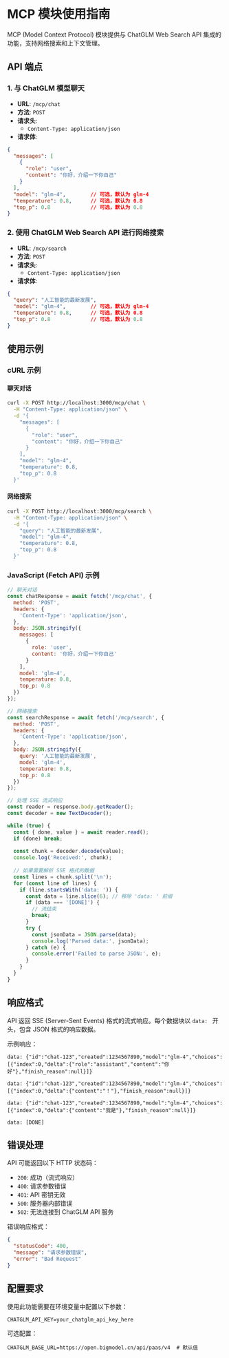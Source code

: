 # MCP 模块使用指南

MCP (Model Context Protocol) 模块提供与 ChatGLM Web Search API 集成的功能，支持网络搜索和上下文管理。

## API 端点

### 1. 与 ChatGLM 模型聊天

- **URL**: `/mcp/chat`
- **方法**: `POST`
- **请求头**: 
  - `Content-Type: application/json`
- **请求体**:

```json
{
  "messages": [
    {
      "role": "user",
      "content": "你好，介绍一下你自己"
    }
  ],
  "model": "glm-4",        // 可选，默认为 glm-4
  "temperature": 0.8,      // 可选，默认为 0.8
  "top_p": 0.8             // 可选，默认为 0.8
}
```

### 2. 使用 ChatGLM Web Search API 进行网络搜索

- **URL**: `/mcp/search`
- **方法**: `POST`
- **请求头**: 
  - `Content-Type: application/json`
- **请求体**:

```json
{
  "query": "人工智能的最新发展",
  "model": "glm-4",        // 可选，默认为 glm-4
  "temperature": 0.8,      // 可选，默认为 0.8
  "top_p": 0.8             // 可选，默认为 0.8
}
```

## 使用示例

### cURL 示例

#### 聊天对话
```bash
curl -X POST http://localhost:3000/mcp/chat \
  -H "Content-Type: application/json" \
  -d '{
    "messages": [
      {
        "role": "user",
        "content": "你好，介绍一下你自己"
      }
    ],
    "model": "glm-4",
    "temperature": 0.8,
    "top_p": 0.8
  }'
```

#### 网络搜索
```bash
curl -X POST http://localhost:3000/mcp/search \
  -H "Content-Type: application/json" \
  -d '{
    "query": "人工智能的最新发展",
    "model": "glm-4",
    "temperature": 0.8,
    "top_p": 0.8
  }'
```

### JavaScript (Fetch API) 示例

```javascript
// 聊天对话
const chatResponse = await fetch('/mcp/chat', {
  method: 'POST',
  headers: {
    'Content-Type': 'application/json',
  },
  body: JSON.stringify({
    messages: [
      {
        role: 'user',
        content: '你好，介绍一下你自己'
      }
    ],
    model: 'glm-4',
    temperature: 0.8,
    top_p: 0.8
  })
});

// 网络搜索
const searchResponse = await fetch('/mcp/search', {
  method: 'POST',
  headers: {
    'Content-Type': 'application/json',
  },
  body: JSON.stringify({
    query: '人工智能的最新发展',
    model: 'glm-4',
    temperature: 0.8,
    top_p: 0.8
  })
});

// 处理 SSE 流式响应
const reader = response.body.getReader();
const decoder = new TextDecoder();

while (true) {
  const { done, value } = await reader.read();
  if (done) break;
  
  const chunk = decoder.decode(value);
  console.log('Received:', chunk);
  
  // 如果需要解析 SSE 格式的数据
  const lines = chunk.split('\n');
  for (const line of lines) {
    if (line.startsWith('data: ')) {
      const data = line.slice(6); // 移除 'data: ' 前缀
      if (data === '[DONE]') {
        // 流结束
        break;
      }
      try {
        const jsonData = JSON.parse(data);
        console.log('Parsed data:', jsonData);
      } catch (e) {
        console.error('Failed to parse JSON:', e);
      }
    }
  }
}
```

## 响应格式

API 返回 SSE (Server-Sent Events) 格式的流式响应。每个数据块以 `data: ` 开头，包含 JSON 格式的响应数据。

示例响应：

```
data: {"id":"chat-123","created":1234567890,"model":"glm-4","choices":[{"index":0,"delta":{"role":"assistant","content":"你好"},"finish_reason":null}]}

data: {"id":"chat-123","created":1234567890,"model":"glm-4","choices":[{"index":0,"delta":{"content":"！"},"finish_reason":null}]}

data: {"id":"chat-123","created":1234567890,"model":"glm-4","choices":[{"index":0,"delta":{"content":"我是"},"finish_reason":null}]}

data: [DONE]
```

## 错误处理

API 可能返回以下 HTTP 状态码：

- `200`: 成功（流式响应）
- `400`: 请求参数错误
- `401`: API 密钥无效
- `500`: 服务器内部错误
- `502`: 无法连接到 ChatGLM API 服务

错误响应格式：

```json
{
  "statusCode": 400,
  "message": "请求参数错误",
  "error": "Bad Request"
}
```

## 配置要求

使用此功能需要在环境变量中配置以下参数：

```env
CHATGLM_API_KEY=your_chatglm_api_key_here
```

可选配置：

```env
CHATGLM_BASE_URL=https://open.bigmodel.cn/api/paas/v4  # 默认值
```